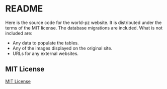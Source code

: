 # README

Here is the source code for the world-pz website. It is distributed under the terms of the MIT license. The database migrations are included. What is not included are:

* Any data to populate the tables.
* Any of the images displayed on the original site.
* URLs for any external websites.

## MIT License

[MIT License](http://www.opensource.org/licenses/mit-license)
